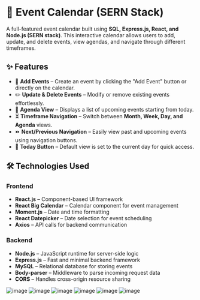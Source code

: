 # 📅 Event Calendar (SERN Stack)

A full-featured event calendar built using **SQL, Express.js, React, and Node.js (SERN stack)**. This interactive calendar allows users to add, update, and delete events, view agendas, and navigate through different timeframes.

## ✨ Features

- 📌 **Add Events** – Create an event by clicking the "Add Event" button or directly on the calendar.
- ✏️ **Update & Delete Events** – Modify or remove existing events effortlessly.
- 📅 **Agenda View** – Displays a list of upcoming events starting from today.
- ⏳ **Timeframe Navigation** – Switch between **Month, Week, Day, and Agenda** views.
- ⏩ **Next/Previous Navigation** – Easily view past and upcoming events using navigation buttons.
- 🎯 **Today Button** – Default view is set to the current day for quick access.

## 🛠️ Technologies Used

### **Frontend**
- **React.js** – Component-based UI framework
- **React Big Calendar** – Calendar component for event management
- **Moment.js** – Date and time formatting
- **React Datepicker** – Date selection for event scheduling
- **Axios** – API calls for backend communication

### **Backend**
- **Node.js** – JavaScript runtime for server-side logic
- **Express.js** – Fast and minimal backend framework
- **MySQL** – Relational database for storing events
- **Body-parser** – Middleware to parse incoming request data
- **CORS** – Handles cross-origin resource sharing

![image](https://github.com/user-attachments/assets/97b723ef-4a40-4e04-b52e-0b4470fa252e)
![image](https://github.com/user-attachments/assets/10f1e634-1427-40ea-ab64-2bc1deef6688)
![image](https://github.com/user-attachments/assets/9648ac77-e1ec-4cc9-9761-b87eed9f5724)
![image](https://github.com/user-attachments/assets/9cfc0557-606a-4c01-ab70-41ce1ecbe9a0)
![image](https://github.com/user-attachments/assets/0a854795-5f9f-4c66-b0cc-7bac45e60bb8)
![image](https://github.com/user-attachments/assets/50e78c60-9b39-4b12-80ea-40d797a9052b)





